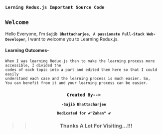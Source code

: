 ### `Lerning Redux.js Important Source Code`

## `Welcome`

Hello Everyone, I'm **`Sajib Bhattacharjee, A passionate Full-Stack Web-Developer`**, I want to welcome you to 
Learning Redux.js.

#### Learning Outcomes-
```Node
When I was learning Redux.js then to make the learning process more accessible, I divided the
codes of each topic into a part and edited them here so that I could easily 
understand each case and the learning process is much easier. So, 
You can benefit from it and your learning process can be easier. 
``` 

<div align="center">

### `Created By-->`

**`-Sajib Bhattacharjee`**

**`Dedicated for 💕"Zahan" 💕`**

> > ### Thanks A Lot For Visiting...!!!
</div>
